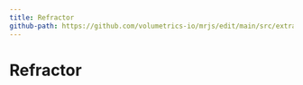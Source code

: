 ```yaml
---
title: Refractor
github-path: https://github.com/volumetrics-io/mrjs/edit/main/src/extras/Refractor.js
---
```

# Refractor

